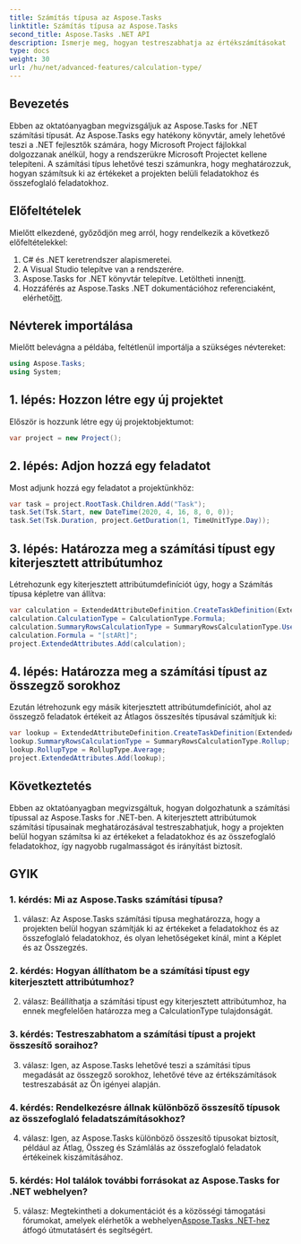 ```yaml
---
title: Számítás típusa az Aspose.Tasks
linktitle: Számítás típusa az Aspose.Tasks
second_title: Aspose.Tasks .NET API
description: Ismerje meg, hogyan testreszabhatja az értékszámításokat .NET-projektekben az Aspose.Tasks könyvtár Calculation Type segítségével.
type: docs
weight: 30
url: /hu/net/advanced-features/calculation-type/
---
```

## Bevezetés

Ebben az oktatóanyagban megvizsgáljuk az Aspose.Tasks for .NET számítási típusát. Az Aspose.Tasks egy hatékony könyvtár, amely lehetővé teszi a .NET fejlesztők számára, hogy Microsoft Project fájlokkal dolgozzanak anélkül, hogy a rendszerükre Microsoft Projectet kellene telepíteni. A számítási típus lehetővé teszi számunkra, hogy meghatározzuk, hogyan számítsuk ki az értékeket a projekten belüli feladatokhoz és összefoglaló feladatokhoz.

## Előfeltételek

Mielőtt elkezdené, győződjön meg arról, hogy rendelkezik a következő előfeltételekkel:

1. C# és .NET keretrendszer alapismeretei.
2. A Visual Studio telepítve van a rendszerére.
3.  Aspose.Tasks for .NET könyvtár telepítve. Letöltheti innen[itt](https://releases.aspose.com/tasks/net/).
4.  Hozzáférés az Aspose.Tasks .NET dokumentációhoz referenciaként, elérhető[itt](https://reference.aspose.com/tasks/net/).

## Névterek importálása

Mielőtt belevágna a példába, feltétlenül importálja a szükséges névtereket:

```csharp
using Aspose.Tasks;
using System;


```

## 1. lépés: Hozzon létre egy új projektet

Először is hozzunk létre egy új projektobjektumot:

```csharp
var project = new Project();
```

## 2. lépés: Adjon hozzá egy feladatot

Most adjunk hozzá egy feladatot a projektünkhöz:

```csharp
var task = project.RootTask.Children.Add("Task");
task.Set(Tsk.Start, new DateTime(2020, 4, 16, 8, 0, 0));
task.Set(Tsk.Duration, project.GetDuration(1, TimeUnitType.Day));
```

## 3. lépés: Határozza meg a számítási típust egy kiterjesztett attribútumhoz

Létrehozunk egy kiterjesztett attribútumdefiníciót úgy, hogy a Számítás típusa képletre van állítva:

```csharp
var calculation = ExtendedAttributeDefinition.CreateTaskDefinition(ExtendedAttributeTask.Date5, null);
calculation.CalculationType = CalculationType.Formula;
calculation.SummaryRowsCalculationType = SummaryRowsCalculationType.UseFormula;
calculation.Formula = "[stARt]";
project.ExtendedAttributes.Add(calculation);
```

## 4. lépés: Határozza meg a számítási típust az összegző sorokhoz

Ezután létrehozunk egy másik kiterjesztett attribútumdefiníciót, ahol az összegző feladatok értékeit az Átlagos összesítés típusával számítjuk ki:

```csharp
var lookup = ExtendedAttributeDefinition.CreateTaskDefinition(ExtendedAttributeTask.Cost1, null);
lookup.SummaryRowsCalculationType = SummaryRowsCalculationType.Rollup;
lookup.RollupType = RollupType.Average;
project.ExtendedAttributes.Add(lookup);
```

## Következtetés

Ebben az oktatóanyagban megvizsgáltuk, hogyan dolgozhatunk a számítási típussal az Aspose.Tasks for .NET-ben. A kiterjesztett attribútumok számítási típusainak meghatározásával testreszabhatjuk, hogy a projekten belül hogyan számítsa ki az értékeket a feladatokhoz és az összefoglaló feladatokhoz, így nagyobb rugalmasságot és irányítást biztosít.

## GYIK

### 1. kérdés: Mi az Aspose.Tasks számítási típusa?

1. válasz: Az Aspose.Tasks számítási típusa meghatározza, hogy a projekten belül hogyan számítják ki az értékeket a feladatokhoz és az összefoglaló feladatokhoz, és olyan lehetőségeket kínál, mint a Képlet és az Összegzés.

### 2. kérdés: Hogyan állíthatom be a számítási típust egy kiterjesztett attribútumhoz?

2. válasz: Beállíthatja a számítási típust egy kiterjesztett attribútumhoz, ha ennek megfelelően határozza meg a CalculationType tulajdonságát.

### 3. kérdés: Testreszabhatom a számítási típust a projekt összesítő soraihoz?

3. válasz: Igen, az Aspose.Tasks lehetővé teszi a számítási típus megadását az összegző sorokhoz, lehetővé téve az értékszámítások testreszabását az Ön igényei alapján.

### 4. kérdés: Rendelkezésre állnak különböző összesítő típusok az összefoglaló feladatszámításokhoz?

4. válasz: Igen, az Aspose.Tasks különböző összesítő típusokat biztosít, például az Átlag, Összeg és Számlálás az összefoglaló feladatok értékeinek kiszámításához.

### 5. kérdés: Hol találok további forrásokat az Aspose.Tasks for .NET webhelyen?

 5. válasz: Megtekintheti a dokumentációt és a közösségi támogatási fórumokat, amelyek elérhetők a webhelyen[Aspose.Tasks .NET-hez](https://reference.aspose.com/tasks/net/) átfogó útmutatásért és segítségért.